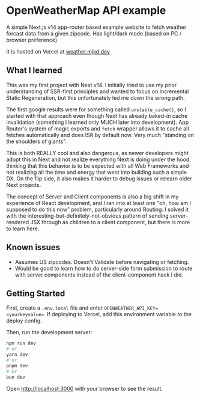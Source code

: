 # OpenWeatherMap API example

A simple Next.js v14 app-router based example website to fetch weather forcast data from a given zipcode. Has light/dark mode (based on PC / browser preference)

It is hosted on Vercel at [weather.mjkd.dev](https://weather.mjkd.dev)

## What I learned

This was my first project with Next v14. I initially tried to use my prior understanding of SSR-first principles and wanted to focus on Incremental Static Regeneration, but this unfortunately led me down the wrong path.

The first google results were for something called `unstable_cache()`, so I started with that approach even though Next has already baked-in cache invalidation (something I learned only MUCH later into development). App Router's system of magic exports and `fetch` wrapper allows it to cache all fetches automatically and does ISR by default now. Very much "standing on the shoulders of giants".

This is both REALLY cool and also dangerous, as newer developers might adopt this in Next and not realize everything Next is doing under the hood, thinking that this behavior is to be expected with all Web Frameworks and not realizing all the time and energy that went into building such a simple DX. On the flip side, it also makes it harder to debug issues or relearn older Next projects.

The concept of Server and Client components is also a big shift in my experience of React development, and I ran into at least one "oh, how am I supposed to do this now" problem, particularly around Routing. I solved it with the interesting-but-definitely-not-obvious pattern of sending server-rendered JSX through as children to a client component, but there is more to learn here.

## Known issues

- Assumes US zipcodes. Doesn't Validate before navigating or fetching.
- Would be good to learn how to do server-side form submission to route with server components instead of the client-component hack I did.

## Getting Started

First, create a `.env.local` file and enter `OPENWEATHER_API_KEY=<yourkeyvalue>`. If deploying to Vercel, add this environment variable to the deploy config.

Then, run the development server:

```bash
npm run dev
# or
yarn dev
# or
pnpm dev
# or
bun dev
```

Open [http://localhost:3000](http://localhost:3000) with your browser to see the result.
